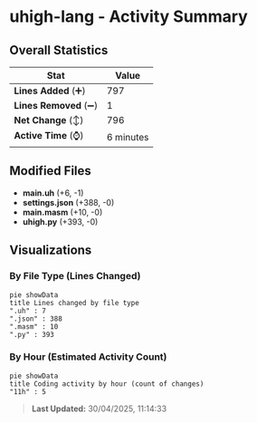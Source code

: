 # uhigh-lang - Activity Summary 

## Overall Statistics

| Stat                   | Value                                                             |
| ---------------------- | ----------------------------------------------------------------- |
| **Lines Added** (➕)   | 797                                          |
| **Lines Removed** (➖) | 1                                        |
| **Net Change** (↕)    | 796                |
| **Active Time** (⌚)   | 6 minutes |


## Modified Files
- **main.uh** (+6, -1)
- **settings.json** (+388, -0)
- **main.masm** (+10, -0)
- **uhigh.py** (+393, -0)

## Visualizations

### By File Type (Lines Changed)

```mermaid
pie showData
title Lines changed by file type
".uh" : 7
".json" : 388
".masm" : 10
".py" : 393
```

### By Hour (Estimated Activity Count)

```mermaid
pie showData
title Coding activity by hour (count of changes)
"11h" : 5
```


> **Last Updated:** 30/04/2025, 11:14:33